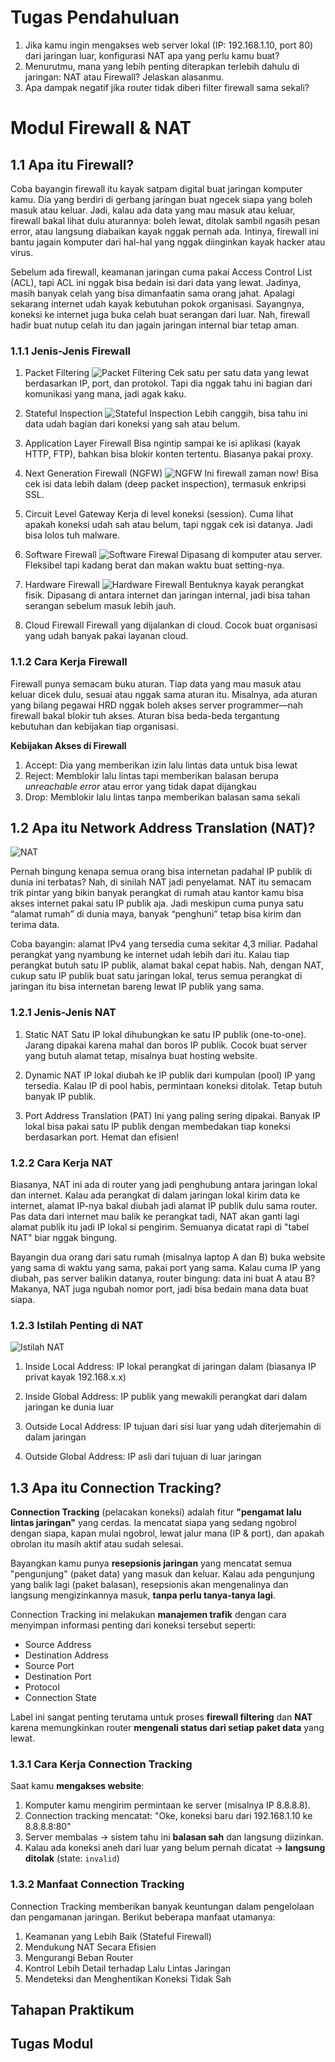 # Tugas Pendahuluan
1. Jika kamu ingin mengakses web server lokal (IP: 192.168.1.10, port 80) dari jaringan luar, konfigurasi NAT apa yang perlu kamu buat?
2. Menurutmu, mana yang lebih penting diterapkan terlebih dahulu di jaringan: NAT atau Firewall? Jelaskan alasanmu.
3. Apa dampak negatif jika router tidak diberi filter firewall sama sekali?

# Modul Firewall & NAT
## 1.1 Apa itu Firewall?
Coba bayangin firewall itu kayak satpam digital buat jaringan komputer kamu. Dia yang berdiri di gerbang jaringan buat ngecek siapa yang boleh masuk atau keluar. Jadi, kalau ada data yang mau masuk atau keluar, firewall bakal lihat dulu aturannya: boleh lewat, ditolak sambil ngasih pesan error, atau langsung diabaikan kayak nggak pernah ada. Intinya, firewall ini bantu jagain komputer dari hal-hal yang nggak diinginkan kayak hacker atau virus.

Sebelum ada firewall, keamanan jaringan cuma pakai Access Control List (ACL), tapi ACL ini nggak bisa bedain isi dari data yang lewat. Jadinya, masih banyak celah yang bisa dimanfaatin sama orang jahat. Apalagi sekarang internet udah kayak kebutuhan pokok organisasi. Sayangnya, koneksi ke internet juga buka celah buat serangan dari luar. Nah, firewall hadir buat nutup celah itu dan jagain jaringan internal biar tetap aman.

### 1.1.1 Jenis-Jenis Firewall
1. Packet Filtering
![Packet Filtering](images/1.1.1_PacketFiltering.png)<d>
Cek satu per satu data yang lewat berdasarkan IP, port, dan protokol. Tapi dia nggak tahu ini bagian dari komunikasi yang mana, jadi agak kaku.

2. Stateful Inspection
![Stateful Inspection](images/1.1.1_StatefulInspection.webp)<d>
Lebih canggih, bisa tahu ini data udah bagian dari koneksi yang sah atau belum.

3. Application Layer Firewall<d>
Bisa ngintip sampai ke isi aplikasi (kayak HTTP, FTP), bahkan bisa blokir konten tertentu. Biasanya pakai proxy.

4. Next Generation Firewall (NGFW)
![NGFW](images/1.1.1_NGFW.webp)<d>
Ini firewall zaman now! Bisa cek isi data lebih dalam (deep packet inspection), termasuk enkripsi SSL.

5. Circuit Level Gateway<d>
Kerja di level koneksi (session). Cuma lihat apakah koneksi udah sah atau belum, tapi nggak cek isi datanya. Jadi bisa lolos tuh malware.

6. Software Firewall
![Software Firewal](images/1.1.1_SoftwareFirewall.webp)<d>
Dipasang di komputer atau server. Fleksibel tapi kadang berat dan makan waktu buat setting-nya.

7. Hardware Firewall
![Hardware Firewall](images/1.1.1_HardwareFirewall.webp)<d>
Bentuknya kayak perangkat fisik. Dipasang di antara internet dan jaringan internal, jadi bisa tahan serangan sebelum masuk lebih jauh.

8. Cloud Firewall<d>
Firewall yang dijalankan di cloud. Cocok buat organisasi yang udah banyak pakai layanan cloud.

### 1.1.2 Cara Kerja Firewall
Firewall punya semacam buku aturan. Tiap data yang mau masuk atau keluar dicek dulu, sesuai atau nggak sama aturan itu. Misalnya, ada aturan yang bilang pegawai HRD nggak boleh akses server programmer—nah firewall bakal blokir tuh akses. Aturan bisa beda-beda tergantung kebutuhan dan kebijakan tiap organisasi.

**Kebijakan Akses di Firewall**
1. Accept: Dia yang memberikan izin lalu lintas data untuk bisa lewat
2. Reject: Memblokir lalu lintas tapi memberikan balasan berupa *unreachable error* atau error yang tidak dapat dijangkau
3. Drop: Memblokir lalu lintas tanpa memberikan balasan sama sekali

## 1.2 Apa itu Network Address Translation (NAT)?
![NAT](images/1.2_NAT.jpg)

Pernah bingung kenapa semua orang bisa internetan padahal IP publik di dunia ini terbatas? Nah, di sinilah NAT jadi penyelamat. NAT itu semacam trik pintar yang bikin banyak perangkat di rumah atau kantor kamu bisa akses internet pakai satu IP publik aja. Jadi meskipun cuma punya satu “alamat rumah” di dunia maya, banyak “penghuni” tetap bisa kirim dan terima data.

Coba bayangin: alamat IPv4 yang tersedia cuma sekitar 4,3 miliar. Padahal perangkat yang nyambung ke internet udah lebih dari itu. Kalau tiap perangkat butuh satu IP publik, alamat bakal cepat habis. Nah, dengan NAT, cukup satu IP publik buat satu jaringan lokal, terus semua perangkat di jaringan itu bisa internetan bareng lewat IP publik yang sama.

### 1.2.1 Jenis-Jenis NAT
1. Static NAT<d>
Satu IP lokal dihubungkan ke satu IP publik (one-to-one). Jarang dipakai karena mahal dan boros IP publik. Cocok buat server yang butuh alamat tetap, misalnya buat hosting website.

2. Dynamic NAT<d>
IP lokal diubah ke IP publik dari kumpulan (pool) IP yang tersedia. Kalau IP di pool habis, permintaan koneksi ditolak. Tetap butuh banyak IP publik.

3. Port Address Translation (PAT)<d>
Ini yang paling sering dipakai. Banyak IP lokal bisa pakai satu IP publik dengan membedakan tiap koneksi berdasarkan port. Hemat dan efisien!

### 1.2.2 Cara Kerja NAT
Biasanya, NAT ini ada di router yang jadi penghubung antara jaringan lokal dan internet. Kalau ada perangkat di dalam jaringan lokal kirim data ke internet, alamat IP-nya bakal diubah jadi alamat IP publik dulu sama router. Pas data dari internet mau balik ke perangkat tadi, NAT akan ganti lagi alamat publik itu jadi IP lokal si pengirim. Semuanya dicatat rapi di "tabel NAT" biar nggak bingung.

Bayangin dua orang dari satu rumah (misalnya laptop A dan B) buka website yang sama di waktu yang sama, pakai port yang sama. Kalau cuma IP yang diubah, pas server balikin datanya, router bingung: data ini buat A atau B? Makanya, NAT juga ngubah nomor port, jadi bisa bedain mana data buat siapa.

### 1.2.3 Istilah Penting di NAT
![Istilah NAT](images/1.2.3_IstilahNAT.png)<d>
1. Inside Local Address: IP lokal perangkat di jaringan dalam (biasanya IP privat kayak 192.168.x.x)

2. Inside Global Address: IP publik yang mewakili perangkat dari dalam jaringan ke dunia luar

3. Outside Local Address: IP tujuan dari sisi luar yang udah diterjemahin di dalam jaringan

4. Outside Global Address: IP asli dari tujuan di luar jaringan

## 1.3 Apa itu Connection Tracking?
**Connection Tracking** (pelacakan koneksi) adalah fitur **"pengamat lalu lintas jaringan"** yang cerdas. Ia mencatat siapa yang sedang ngobrol dengan siapa, kapan mulai ngobrol, lewat jalur mana (IP & port), dan apakah obrolan itu masih aktif atau sudah selesai.

Bayangkan kamu punya **resepsionis jaringan** yang mencatat semua "pengunjung" (paket data) yang masuk dan keluar. Kalau ada pengunjung yang balik lagi (paket balasan), resepsionis akan mengenalinya dan langsung mengizinkannya masuk, **tanpa perlu tanya-tanya lagi**.

Connection Tracking ini melakukan **manajemen trafik** dengan cara menyimpan informasi penting dari koneksi tersebut seperti:

- Source Address
- Destination Address
- Source Port
- Destination Port
- Protocol
- Connection State

Label ini sangat penting terutama untuk proses **firewall filtering** dan **NAT** karena memungkinkan router **mengenali status dari setiap paket data** yang lewat.

### 1.3.1 Cara Kerja Connection Tracking
Saat kamu **mengakses website**:
1. Komputer kamu mengirim permintaan ke server (misalnya IP 8.8.8.8).
2. Connection tracking mencatat: "Oke, koneksi baru dari 192.168.1.10 ke 8.8.8.8:80"
3. Server membalas → sistem tahu ini **balasan sah** dan langsung diizinkan.
4. Kalau ada koneksi aneh dari luar yang belum pernah dicatat → **langsung ditolak** (state: `invalid`)

### 1.3.2 Manfaat Connection Tracking
Connection Tracking memberikan banyak keuntungan dalam pengelolaan dan pengamanan jaringan. Berikut beberapa manfaat utamanya:
1. Keamanan yang Lebih Baik (Stateful Firewall)
2. Mendukung NAT Secara Efisien
3. Mengurangi Beban Router
4. Kontrol Lebih Detail terhadap Lalu Lintas Jaringan
5. Mendeteksi dan Menghentikan Koneksi Tidak Sah

## Tahapan Praktikum

## Tugas Modul
